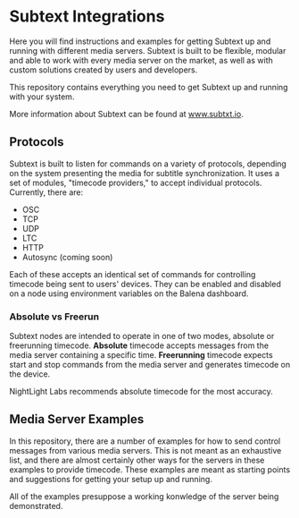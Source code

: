 # Subtext Integrations
Here you will find instructions and examples for getting Subtext up and running with different media servers. 
Subtext is built to be flexible, modular and able to work with every media server on the market, as well as with 
custom solutions created by users and developers.

This repository contains everything you need to get Subtext up and running with your system.

More information about Subtext can be found at www.subtxt.io.

## Protocols
Subtext is built to listen for commands on a variety of protocols, depending on the system presenting the media for 
subtitle synchronization. It uses a set of modules, "timecode providers," to accept individual protocols. Currently, 
there are:
* OSC
* TCP
* UDP
* LTC
* HTTP
* Autosync (coming soon)

Each of these accepts an identical set of commands for controlling timecode being sent to users' devices. They can 
be enabled and disabled on a node using environment variables on the Balena dashboard.
### Absolute vs Freerun
Subtext nodes are intended to operate in one of two modes, absolute or freerunning timecode. **Absolute** timecode 
accepts messages from the media server containing a specific time.
**Freerunning** 
timecode expects start and stop commands from the media server and generates timecode on the device.

NightLight Labs recommends absolute timecode for the most accuracy.

## Media Server Examples
In this repository, there are a number of examples for how to send control messages from various media servers. This 
is not meant as an exhaustive list, and there are almost certainly other ways for the servers in these examples to 
provide timecode. These examples are meant as starting points and suggestions for getting your setup up and running.

All of the examples presuppose a working konwledge of the server being demonstrated.